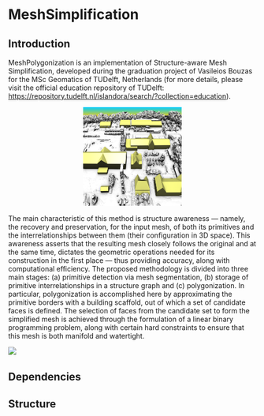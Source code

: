 # MeshSimplification
## Introduction

MeshPolygonization is an implementation of Structure-aware Mesh Simplification, developed during the graduation project of Vasileios Bouzas for the MSc Geomatics of TUDelft, Netherlands (for more details, please visit the official education repository of TUDelft: https://repository.tudelft.nl/islandora/search/?collection=education).

<p align="center">
  <img src="images/cover.png" width="200" height="200">
</p>

The main characteristic of this method is structure awareness — namely, the recovery and preservation, for the input mesh, of both its primitives and the interrelationships between them (their configuration in 3D space). This awareness asserts that the resulting mesh closely follows the original and at the same time, dictates the geometric operations needed for its construction in the first place — thus providing accuracy, along with computational efficiency. The proposed methodology is divided into three main stages: (a) primitive detection via mesh segmentation, (b) storage of primitive interrelationships in a structure graph and (c) polygonization. In particular, polygonization is accomplished here by approximating the primitive borders with a building scaffold, out of which a set of candidate faces is defined. The selection of faces from the candidate set to form the simplified mesh is achieved through the formulation of a linear binary programming problem, along with certain hard constraints to ensure that this mesh is both manifold and watertight.

![](image.png)

## Dependencies
## Structure
